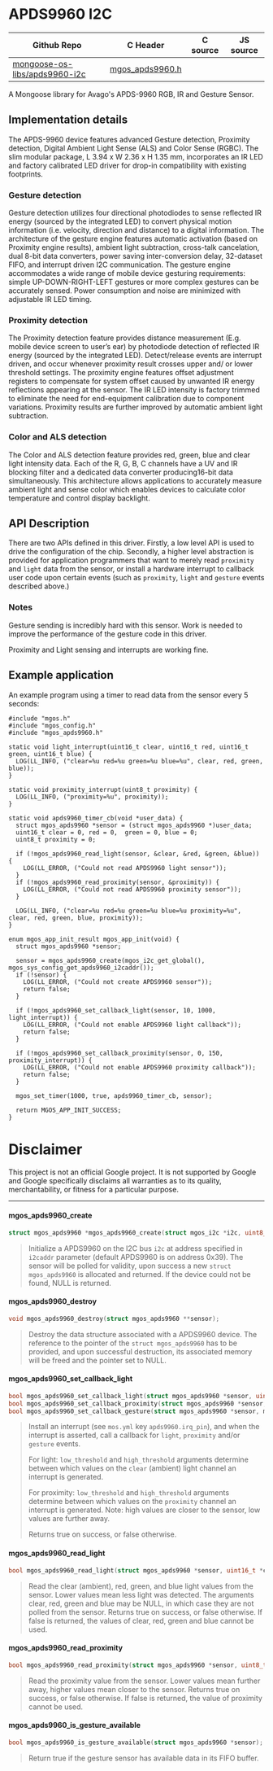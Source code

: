 # APDS9960 I2C
| Github Repo | C Header | C source  | JS source |
| ----------- | -------- | --------  | ----------------- |
| [mongoose-os-libs/apds9960-i2c](https://github.com/mongoose-os-libs/apds9960-i2c) | [mgos_apds9960.h](https://github.com/mongoose-os-libs/apds9960-i2c/blob/master/include/mgos_apds9960.h) | &nbsp;  | &nbsp;         |



A Mongoose library for Avago's APDS-9960 RGB, IR and Gesture Sensor.

## Implementation details

The APDS-9960 device features advanced Gesture detection, Proximity detection,
Digital Ambient Light Sense (ALS) and Color Sense (RGBC). The slim modular
package, L 3.94 x W 2.36 x H 1.35 mm, incorporates an IR LED and factory
calibrated LED driver for drop-in compatibility with existing footprints.  

### Gesture detection

Gesture detection utilizes four directional photodiodes to sense reflected IR
energy (sourced by the integrated LED) to convert physical motion information
(i.e. velocity, direction and distance) to a digital information. The
architecture of the gesture engine features automatic activation (based on
Proximity engine results), ambient light subtraction, cross-talk cancelation,
dual 8-bit data converters, power saving inter-conversion delay, 32-dataset
FIFO, and interrupt driven I2C communication. The gesture engine accommodates
a wide range of mobile device gesturing requirements: simple UP-DOWN-RIGHT-LEFT
gestures or more complex gestures can be accurately sensed. Power consumption
and noise are minimized with adjustable IR LED timing.

### Proximity detection

The Proximity detection feature provides distance measurement (E.g. mobile
device screen to user’s ear) by photodiode detection of reflected IR energy
(sourced by the integrated LED). Detect/release events are interrupt driven,
and occur whenever proximity result crosses upper and/ or lower threshold
settings. The proximity engine features offset adjustment registers to
compensate for system offset caused by unwanted IR energy reflections
appearing at the sensor. The IR LED intensity is factory trimmed to eliminate
 the need for end-equipment calibration due to component variations. Proximity
 results are further improved by automatic ambient light subtraction.

### Color and ALS detection

The Color and ALS detection feature provides red, green, blue and clear light
intensity data. Each of the R, G, B, C channels have a UV and IR blocking
filter and a dedicated data converter producing16-bit data simultaneously. This
architecture allows applications to accurately measure ambient light and sense
color which enables devices to calculate color temperature and control display
backlight.

## API Description

There are two APIs defined in this driver. Firstly, a low level API is used to
drive the configuration of the chip. Secondly, a higher level abstraction is
provided for application programmers that want to merely read `proximity` and
`light` data from the sensor, or install a hardware interrupt to callback user
code upon certain events (such as `proximity`, `light` and `gesture` events
described above.)

### Notes

Gesture sending is incredibly hard with this sensor. Work is needed to improve
the performance of the gesture code in this driver.

Proximity and Light sensing and interrupts are working fine.

## Example application

An example program using a timer to read data from the sensor every 5 seconds:

```
#include "mgos.h"
#include "mgos_config.h"
#include "mgos_apds9960.h"

static void light_interrupt(uint16_t clear, uint16_t red, uint16_t green, uint16_t blue) {
  LOG(LL_INFO, ("clear=%u red=%u green=%u blue=%u", clear, red, green, blue));
}

static void proximity_interrupt(uint8_t proximity) {
  LOG(LL_INFO, ("proximity=%u", proximity));
}

static void apds9960_timer_cb(void *user_data) {
  struct mgos_apds9960 *sensor = (struct mgos_apds9960 *)user_data;
  uint16_t clear = 0, red = 0,  green = 0, blue = 0;
  uint8_t proximity = 0;

  if (!mgos_apds9960_read_light(sensor, &clear, &red, &green, &blue)) {
    LOG(LL_ERROR, ("Could not read APDS9960 light sensor"));
  }
  if (!mgos_apds9960_read_proximity(sensor, &proximity)) {
    LOG(LL_ERROR, ("Could not read APDS9960 proximity sensor"));
  }

  LOG(LL_INFO, ("clear=%u red=%u green=%u blue=%u proximity=%u", clear, red, green, blue, proximity));
}

enum mgos_app_init_result mgos_app_init(void) {
  struct mgos_apds9960 *sensor;

  sensor = mgos_apds9960_create(mgos_i2c_get_global(), mgos_sys_config_get_apds9960_i2caddr());
  if (!sensor) {
    LOG(LL_ERROR, ("Could not create APDS9960 sensor"));
    return false;
  }

  if (!mgos_apds9960_set_callback_light(sensor, 10, 1000, light_interrupt)) {
    LOG(LL_ERROR, ("Could not enable APDS9960 light callback"));
    return false;
  }

  if (!mgos_apds9960_set_callback_proximity(sensor, 0, 150, proximity_interrupt)) {
    LOG(LL_ERROR, ("Could not enable APDS9960 proximity callback"));
    return false;
  }

  mgos_set_timer(1000, true, apds9960_timer_cb, sensor);

  return MGOS_APP_INIT_SUCCESS;
}
```


# Disclaimer

This project is not an official Google project. It is not supported by Google
and Google specifically disclaims all warranties as to its quality,
merchantability, or fitness for a particular purpose.


 ----- 
#### mgos_apds9960_create

```c
struct mgos_apds9960 *mgos_apds9960_create(struct mgos_i2c *i2c, uint8_t i2caddr);
```
> 
> Initialize a APDS9960 on the I2C bus `i2c` at address specified in `i2caddr`
> parameter (default APDS9960 is on address 0x39). The sensor will be polled for
> validity, upon success a new `struct mgos_apds9960` is allocated and
> returned. If the device could not be found, NULL is returned.
>  
#### mgos_apds9960_destroy

```c
void mgos_apds9960_destroy(struct mgos_apds9960 **sensor);
```
> 
> Destroy the data structure associated with a APDS9960 device. The reference
> to the pointer of the `struct mgos_apds9960` has to be provided, and upon
> successful destruction, its associated memory will be freed and the pointer
> set to NULL.
>  
#### mgos_apds9960_set_callback_light

```c
bool mgos_apds9960_set_callback_light(struct mgos_apds9960 *sensor, uint16_t low_threshold, uint16_t high_threshold, mgos_apds9960_light_event_t handler);
bool mgos_apds9960_set_callback_proximity(struct mgos_apds9960 *sensor, uint8_t low_threshold, uint8_t high_threshold, mgos_apds9960_proximity_event_t handler);
bool mgos_apds9960_set_callback_gesture(struct mgos_apds9960 *sensor, mgos_apds9960_gesture_event_t handler);
```
> 
> Install an interrupt (see `mos.yml` key `apds9960.irq_pin`), and when the
> interrupt is asserted, call a callback for `light`, `proximity` and/or
> `gesture` events.
> 
> For light: `low_threshold` and `high_threshold` arguments determine between
> which values on the `clear` (ambient) light channel an interrupt is generated.
> 
> For proximity: `low_threshold` and `high_threshold` arguments determine between
> which values on the `proximity` channel an interrupt is generated. Note: high
> values are closer to the sensor, low values are further away.
> 
> Returns true on success, or false otherwise.
>  
#### mgos_apds9960_read_light

```c
bool mgos_apds9960_read_light(struct mgos_apds9960 *sensor, uint16_t *clear, uint16_t *red, uint16_t *green, uint16_t *blue);
```
> 
> Read the clear (ambient), red, green, and blue light values from the sensor.
> Lower values mean less light was detected. The arguments clear, red, green
> and blue may be NULL, in which case they are not polled from the sensor.
> Returns true on success, or false otherwise. If false is returned, the
> values of clear, red, green and blue cannot be used.
>  
#### mgos_apds9960_read_proximity

```c
bool mgos_apds9960_read_proximity(struct mgos_apds9960 *sensor, uint8_t *proximity);
```
> 
> Read the proximity value from the sensor. Lower values mean further away,
> higher values mean closer to the sensor.
> Returns true on success, or false otherwise. If false is returned, the
> value of proximity cannot be used.
>  
#### mgos_apds9960_is_gesture_available

```c
bool mgos_apds9960_is_gesture_available(struct mgos_apds9960 *sensor);
```
> 
> Return true if the gesture sensor has available data in its FIFO buffer.
>  

